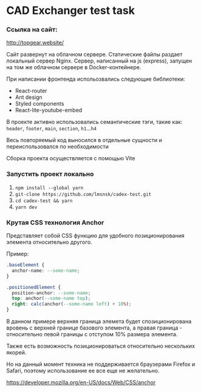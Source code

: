 # CAD Exchanger test task

### Ссылка на сайт:

http://topgear.website/

Сайт развернут на облачном сервере. Статические файлы раздает локальный сервер Nginx.
Сервер, написанный на js (express), запущен на том же облачном сервере в Docker-контейнере.

При написании фронтенда испольозвались следующие библиотеки:

- React-router
- Ant design
- Styled components
- React-lite-youtube-embed

В проекте активно использовались семантические тэги, такие как: `header`, `footer`, `main`, `section`, `h1`...`h4`

Весь повторяемый код выносился в отдельные сущности и переиспользовался по необходимости

Сборка проекта осуществляется с помощью Vite

### Запустить проект локально

1. `npm install --global yarn`
2. `git-clone https://github.com/lmsnsk/cadex-test.git`
3. `cd cadex-test && yarn`
4. `yarn dev`

### Крутая CSS технология Anchor

Представляет собой CSS функцию для удобного позиционирования элемента относительно другого.

Пример:

```css
.baseElement {
  anchor-name: --some-name;
}

.positionedElement {
  position-anchor: --some-name;
  top: anchor(--some-name top);
  right: calc(anchor(--some-name left) + 10%);
}
```

В данном примере верхняя граница элемета будет спозиционирована вровень с верхней границе базового элемента, а правая граница - относительно левой границы с отступом 10% размера элемента.

Также есть возможность позиционироваться относительно нескольких якорей.

Но на данный момент техника не поддерживается браузерами Firefox и Safari, поэтому использование ее все еще не желательно.

https://developer.mozilla.org/en-US/docs/Web/CSS/anchor
